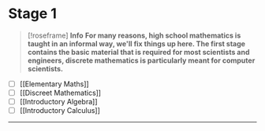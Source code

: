 # Stage 1

> [!roseframe] **Info**
> **For many reasons, high school mathematics is taught in an informal way, we'll fix things up here. The first stage contains the basic material that is required for most scientists and engineers, discrete mathematics is particularly meant for computer scientists.**

- [ ] [[Elementary Maths]]
- [ ] [[Discreet Mathematics]]
- [ ] [[Introductory Algebra]]
- [ ] [[Introductory Calculus]]

---

